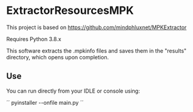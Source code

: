 # ExtractorResourcesMPK

This project is based on https://github.com/mindphluxnet/MPKExtractor

Requires Python 3.8.x

This software extracts the .mpkinfo files and saves them in the "results" directory, which opens upon completion.

## Use

You can run directly from your IDLE or console using:

´´ pyinstaller --onfile main.py ´´